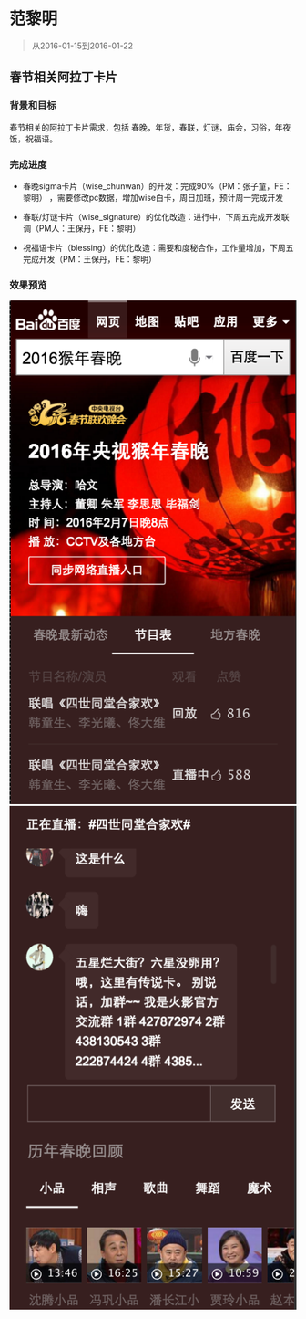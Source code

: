 # 范黎明

> 从2016-01-15到2016-01-22

## 春节相关阿拉丁卡片

### 背景和目标
春节相关的阿拉丁卡片需求，包括 春晚，年货，春联，灯谜，庙会，习俗，年夜饭，祝福语。

### 完成进度
* 春晚sigma卡片（wise_chunwan）的开发：完成90%（PM：张子童，FE：黎明） ，需要修改pc数据，增加wise白卡，周日加班，预计周一完成开发

* 春联/灯谜卡片（wise_signature）的优化改造：进行中，下周五完成开发联调（PM人：王保丹，FE：黎明）

* 祝福语卡片（blessing）的优化改造：需要和度秘合作，工作量增加，下周五完成开发（PM：王保丹，FE：黎明）


### 效果预览

![img](./img/fanliming/chuwan.png)
![img](./img/fanliming/chunwan1.png)

